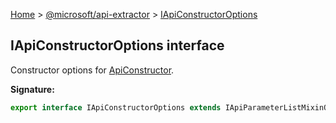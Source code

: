 [Home](./index) &gt; [@microsoft/api-extractor](./api-extractor.md) &gt; [IApiConstructorOptions](./api-extractor.iapiconstructoroptions.md)

## IApiConstructorOptions interface

Constructor options for [ApiConstructor](./api-extractor.apiconstructor.md)<!-- -->.

<b>Signature:</b>

```typescript
export interface IApiConstructorOptions extends IApiParameterListMixinOptions, IApiReleaseTagMixinOptions, IApiStaticMixinOptions, IApiDeclaredItemOptions 
```
